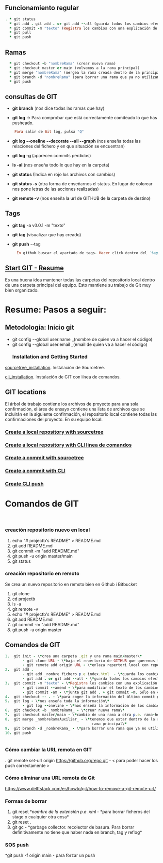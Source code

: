 ## Funcionamiento regular

```ruby 
. * git status
  * git add . git add . or git add --all (guarda todos los cambios efectuados hasta el momento)
  * git commit -m "texto" (Registra los cambios con una explicación de los cambios)
  * git pull
  * git push
```
## Ramas

```ruby
  * git checkout -b "nombreRama" (crear nueva rama)
  * git checkout master or main (volvemos a la rama principal)
  * git merge "nombreRama" (mergea la rama creada dentro de la principal)
  * git branch -d "nombreRama" (para borrar una rama que ya no utilizamos)
  * git push
```  
  
## consultas de GIT
 - <b>git branch</b> (nos dice todas las ramas que hay)

 - <b>git log</b> -> Para comprobar que está correctamente comiteado lo que has pusheado.
    ```ruby
     Para salir de Git log, pulsa "Q" 
    ```
 - <b>git log --oneline --decorate --all --graph</b> (nos enseña todas las relaciones del fichero y en que situación se encuentran)
 - <b>git log -g</b> (aparecen commits perdidos)
 - <b>ls -al</b> (nos enseña todo lo que hay en la carpeta)
 - <b>git status</b> (Indica en rojo los archivos con cambios)
 - <b>git status -s</b> (otra forma de enseñarnos el status. En lugar de colorear nos pone letras de las acciones realizadas)
 - <b>git remote -v</b> (nos enseña la url de GITHUB de la carpeta de destino)

## Tags
 - <b>git tag</b> -a v0.0.1 -m "texto"
 - <b>git tag</b> (visualizar que hay creado)
 - <b>git push</b> --tag
 
   ```ruby
     En github buscar el apartado de tags. Hacer click dentro del `tag, edit tag para escribir descripción del tag` 
    ```
  
## [Start GIT - Resume](https://docs.github.com/es/github/writing-on-github/getting-started-with-writing-and-formatting-on-github)
Es una buena idea mantener todas las carpetas del repositorio local dentro de una carpeta principal del equipo. Esto mantiene su trabajo de Git muy bien organizado.
# Resume: Pasos a seguir:
## Metodología: Inicio git
* git config --global user.name _(nombre de quien va a hacer el código)
* git config --global user.email _(email de quien va a hacer el código)
  ### Installation and Getting Started
[sourcetree_installation](https://github.com/ConxiCR/youtube-git/blob/61c182b0a38ef98787268f212a8c6f4e72ad2f43/lab3_1_02a_sourcetree_installation.pdf). Instalación de Sourcetree.

[cli_installation](https://github.com/ConxiCR/youtube-git/blob/9b223dc65b07a7a2dc8f4eae38729bd9392ed8fb/lab3_1_02b_cli_installation.pdf). Instalación de GIT con línea de comandos.
## GIT locations
 El árbol de trabajo contiene los archivos de proyecto para una sola confirmación, el área de ensayo contiene una lista de archivos que se incluirán en la siguiente confirmación, el repositorio local contiene todas las confirmaciones del proyecto. En su equipo local.
### [Create a local repository with sourcetree](https://github.com/ConxiCR/youtube-git/blob/ef2daeb333039fe5d2b2e965f9a7ee0d317f8b57/GITInstructions/lab3_1_03a_sourcetree_create_local_repository.pdf)
### [Create a local repository with CLI linea de comandos](https://github.com/ConxiCR/youtube-git/blob/be6415ceae39b132e06f78acde195f0888aac25b/GITInstructions/lab3_1_03b_cli_create_local_repositoryWithGit.pdf)
### [Create a commit with sourcetree](https://github.com/ConxiCR/youtube-git/blob/c730e2eaa06ea4d124421fde64372601f4ddd6c3/GITInstructions/lab3_1_04a_sourcetree_commit.pdf)
### [Create a commit with CLI](https://github.com/ConxiCR/youtube-git/blob/c730e2eaa06ea4d124421fde64372601f4ddd6c3/GITInstructions/lab3_1_04b_cli_commit.pdf)
### [Create CLI push](https://github.com/ConxiCR/youtube-git/blob/38777e68c6f36881972fc94c5068bf13069862ea/GITInstructions/lab3_1_04b_cli_commit.pdf)

# Comandos de GIT
<br>

### creación repositorio nuevo en local
1. echo "# projectb's README" > README.md
2. git add README.md
3. git commit -m "add README.md"
4. git push -u origin master/main
5. git status
### creación repositorio en remoto
Se crea un nuevo repositorio en remoto bien en Github i Bitbucket
1. git clone
2. cd projectb
3. ls -a
4. git remote -v
5. echo "# projectb's README" > README.md
6. git add README.md
7. git commit -m "add README.md"
8. git push -u origin master

## Comandos de GIT
```ruby 
1.  git init - \*crea una carpeta .git y una rama main/master\*
        - git clone URL - \*baja el repertorio de GITHUB que queremos trabajar a local\*
        - git remote add origin URL - \*enlaza repertori local con repertorio en la nube vacio\*
2.  git add .
        - git add _nombre fichero p.e index.html_ - \*guarda los cambios efectuados en este fichero. Podemos ecoger que queremos guardar\*
        - git add . or git add --all - \*guarda todos los cambios efectuados hasta el momento\*
3.  git commit -m "texto" - \*Registra los cambios con una explicación de los cambios\*
        - git commit --amend - \*para modificar el texto de los cambios hechos anteriormente en la escritura de commits\*
        - git commit -am - \*junta git add . + git commit -m. Sólo en casos de seguimientos continuos\*
4.  git checkout -- . - \*para coger la información del último commit guardado en caso de error. Vuelta atrà de un commit\*
5.  git log - \*nos enseña toda la información\*
        - git log --oneline - \*nos enseña la información de los cambios pero sólo una línea\*
6.  git checkout -b _nombreRama_ - \*crear nueva rama\*
7.  git checkout master/main - \*cambio de una rama a otra p.e. rama-heroes a main\*
8.  git merge _nombreRamaAuxiliar_ - \*tenemos que estar dentro de la rama principal main/master y le indicamos que rama queremos incluir la información en la
                                        rama principal\*
9.  git branch -d _nombreRama_ - \*para borrar una rama que ya no utilizamos\*
10. git push
 
```
### Cómo cambiar la URL remota en GIT
. git remote set-url origin https://github.org/repo.git - < para poder hacer los push correctamente >

### Cómo eliminar una URL remota de Git
https://www.delftstack.com/es/howto/git/how-to-remove-a-git-remote-url/



### Formas de borrar
1. git reset *_nombre de la extensión p.e .xml_ - \*para borrar ficheros del stage o cualquier otra cosa\*
2. git reset .
3. git gc - \*garbage collector. recolector de basura. Para borrar definitivamente no tiene que haber nada en branch, tag y reflog\*

### SOS push
*git push -f origin main - para forzar un push
<!--
- Una etiqueta de rama es una referencia que apunta a la punta de la rama.
- HEAD es una referencia que apunta a la confirmación actual.
- Cree etiquetas para colocar etiquetas en confirmaciones específicas.
- Las etiquetas no se envían automáticamente a repositorios remotos.
- Una etiqueta de rama es una referencia que apunta a la punta de la rama.
- HEAD es una referencia que apunta a la confirmación actual.
- En los comandos de Git use ~ y ^ para referirse convenientemente a confirmaciones anteriores.
- Cree etiquetas para colocar etiquetas en confirmaciones específicas.
- Las etiquetas no se envían automáticamente a un repositorio remoto.


<!--
    Git status -> Mirar si tienes modificaciones tuyas y si existe algún pull o push
    Git fetch -> Por si acaso tus ramas no se han actualizado correctamente, esto NO actualiza los ficheros de las ramas, sólo el estado de esa rama
    Git status -> Para verificar de nuevo modificaciones, pull y pushs
    Git pull -> Ahora sí descargas las actualizaciones
    Git add/commit/... -> Ahora guardas tus modificaciones
    Git status -> Miras que siga sin necesitar un pull, por si las moscas
    Git push -> Subes tus datos
    Git status -> Compruebas que está todo correctamente-->

